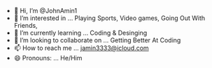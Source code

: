 - 👋 Hi, I’m @JohnAmin1
- 👀 I’m interested in ... Playing Sports, Video games, Going Out With Friends, 
- 🌱 I’m currently learning ... Coding & Desinging
- 💞️ I’m looking to collaborate on ... Getting Better At Coding
- 📫 How to reach me ... jamin3333@icloud.com
- 😄 Pronouns: ... He/Him

<!---
JohnAmin1/JohnAmin1 is a ✨ special ✨ repository because its `README.md` (this file) appears on your GitHub profile.
You can click the Preview link to take a look at your changes.
--->
